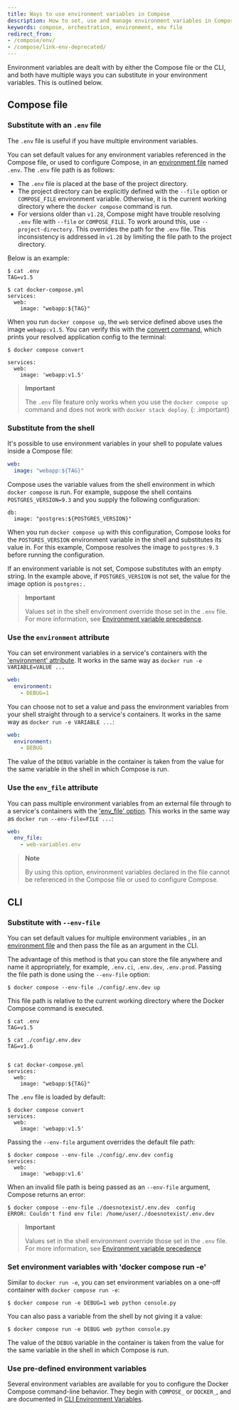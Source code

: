 ```yaml
---
title: Ways to use environment variables in Compose
description: How to set, use and manage environment variables in Compose
keywords: compose, orchestration, environment, env file
redirect_from:
- /compose/env/
- /compose/link-env-deprecated/
---
```


Environment variables are dealt with by either the Compose file or the CLI, and both have multiple ways you can substitute in your environment variables. This is outlined below. 

## Compose file

### Substitute with an `.env` file

The `.env` file is useful if you have multiple environment variables. 

You can set default values for any environment variables referenced in the
Compose file, or used to configure Compose, in an [environment file](env-file.md)
named `.env`. The `.env` file path is as follows:

  - The `.env` file is placed at the base of the project directory.
  - The project directory can be explicitly defined with the `--file` option or `COMPOSE_FILE`
  environment variable. Otherwise, it is the current working directory where the `docker compose` command is run.
  - For versions older than `v1.28`, Compose might have trouble resolving `.env` file with `--file` or `COMPOSE_FILE`. To work around this, use `--project-directory`. This overrides the path for the `.env` file. This inconsistency is addressed in `v1.28` by limiting the file path to the project directory.

Below is an example: 

```console
$ cat .env
TAG=v1.5

$ cat docker-compose.yml
services:
  web:
    image: "webapp:${TAG}"
```

When you run `docker compose up`, the `web` service defined above uses the
image `webapp:v1.5`. You can verify this with the
[convert command](../engine/reference/commandline/compose_convert.md), which prints your resolved application config to the terminal:

```console
$ docker compose convert

services:
  web:
    image: 'webapp:v1.5'
```

> **Important**
>
>The `.env` file feature only works when you use the `docker compose up` command and does not work with `docker stack deploy`.
{: .important}

### Substitute from the shell 

It's possible to use environment variables in your shell to populate values
inside a Compose file:

```yaml
web:
  image: "webapp:${TAG}"
```

Compose uses the variable values from the shell environment in which `docker compose` is run. For example, suppose the shell contains `POSTGRES_VERSION=9.3` and you supply the following configuration:

```console
db:
  image: "postgres:${POSTGRES_VERSION}"
```

When you run `docker compose up` with this configuration, Compose looks for the `POSTGRES_VERSION` environment variable in the shell and substitutes its value in. For this example, Compose resolves the image to `postgres:9.3` before running the configuration.

If an environment variable is not set, Compose substitutes with an empty string. In the example above, if `POSTGRES_VERSION` is not set, the value for the image option is `postgres:.`

> **Important**
>
> Values set in the shell environment override those set in the `.env` file. For more information, see [Environment variable precedence](envvars-precedence.md).

### Use the `environment` attribute

You can set environment variables in a service's containers with the
['environment' attribute](compose/compose-file.md#environment). It works in the same way as `docker run -e VARIABLE=VALUE ...`

```yaml
web:
  environment:
    - DEBUG=1
```

You can choose not to set a value and pass the environment variables from your shell straight through to a
service's containers. It works in the same way as `docker run -e VARIABLE ...`:

```yaml
web:
  environment:
    - DEBUG
```

The value of the `DEBUG` variable in the container is taken from the value for
the same variable in the shell in which Compose is run.

### Use the `env_file` attribute

You can pass multiple environment variables from an external file through to
a service's containers with the ['env_file' option](compose/compose-file.md#env_file). This works in the same way as `docker run --env-file=FILE ...`:

```yaml
web:
  env_file:
    - web-variables.env
```
> **Note**
>
> By using this option, environment variables declared in the file cannot be referenced in the Compose file or used to configure Compose.

## CLI

### Substitute with `--env-file`

You can set default values for multiple environment variables , in an [environment file](env-file.md) and then pass the file as an argument in the CLI. 

The advantage of this method is that you can store the file anywhere and name it appropriately, for example, `.env.ci`, `.env.dev`, `.env.prod`. Passing the file path is done using the `--env-file` option:

```console
$ docker compose --env-file ./config/.env.dev up
```

This file path is relative to the current working directory where the Docker Compose
command is executed.

```console
$ cat .env
TAG=v1.5

$ cat ./config/.env.dev
TAG=v1.6


$ cat docker-compose.yml
services:
  web:
    image: "webapp:${TAG}"
```

The `.env` file is loaded by default:

```console
$ docker compose convert
services:
  web:
    image: 'webapp:v1.5'
```

Passing the `--env-file` argument overrides the default file path:

```console
$ docker compose --env-file ./config/.env.dev config
services:
  web:
    image: 'webapp:v1.6'
```

When an invalid file path is being passed as an `--env-file` argument, Compose returns an error:

```console
$ docker compose --env-file ./doesnotexist/.env.dev  config
ERROR: Couldn't find env file: /home/user/./doesnotexist/.env.dev
```

> **Important**
>
> Values set in the shell environment override those set in the `.env` file. For more information, see [Environment variable precedence](envvars-precedence.md)

### Set environment variables with 'docker compose run -e'

Similar to `docker run -e`, you can set environment variables on a one-off
container with `docker compose run -e`:

```console
$ docker compose run -e DEBUG=1 web python console.py
```

You can also pass a variable from the shell by not giving it a value:

```console
$ docker compose run -e DEBUG web python console.py
```

The value of the `DEBUG` variable in the container is taken from the value for
the same variable in the shell in which Compose is run.

### Use pre-defined environment variables

Several environment variables are available for you to configure the Docker
Compose command-line behavior. They begin with `COMPOSE_` or `DOCKER_`, and are
documented in [CLI Environment Variables](reference/envvars.md).
